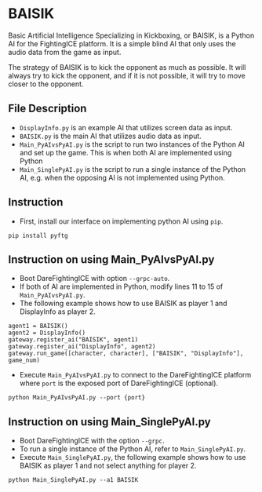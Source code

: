 # BAISIK

Basic Artificial Intelligence Specializing in Kickboxing, or BAISIK, is a Python AI for the
FightingICE platform. It is a simple blind AI that only uses the audio data from the game as
input.

The strategy of BAISIK is to kick the opponent as much as possible. It will always try to
kick the opponent, and if it is not possible, it will try to move closer to the opponent.

## File Description

- `DisplayInfo.py` is an example AI that utilizes screen data as input.
- `BAISIK.py` is the main AI that utilizes audio data as input.
- `Main_PyAIvsPyAI.py` is the script to run two instances of the Python AI and set up the game. This is when both AI are implemented using Python
- `Main_SinglePyAI.py` is the script to run a single instance of the Python AI, e.g. when the opposing AI is not implemented using Python.

## Instruction

- First, install our interface on implementing python AI using `pip`.

```
pip install pyftg
```

## Instruction on using Main_PyAIvsPyAI.py

- Boot DareFightingICE with option `--grpc-auto`.
- If both of AI are implemented in Python, modify lines 11 to 15 of `Main_PyAIvsPyAI.py`.
- The following example shows how to use BAISIK as player 1 and DisplayInfo as player 2.

```
agent1 = BAISIK()
agent2 = DisplayInfo()
gateway.register_ai("BAISIK", agent1)
gateway.register_ai("DisplayInfo", agent2)
gateway.run_game([character, character], ["BAISIK", "DisplayInfo"], game_num)
```

- Execute `Main_PyAIvsPyAI.py` to connect to the DareFightingICE platform where `port` is the exposed port of DareFightingICE (optional).

```
python Main_PyAIvsPyAI.py --port {port}
```

## Instruction on using Main_SinglePyAI.py

- Boot DareFightingICE with the option `--grpc`.
- To run a single instance of the Python AI, refer to `Main_SinglePyAI.py`.
- Execute `Main_SinglePyAI.py`, the following example shows how to use BAISIK as player 1 and not select anything for player 2.

```
python Main_SinglePyAI.py --a1 BAISIK
```
